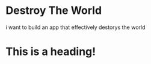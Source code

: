 # Destroy The World
i want to build an app that effectively destorys the world

# This is a heading!
